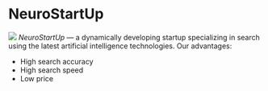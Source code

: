 # NeuroStartUp
![](https://netology-code.github.io/git-homeworks/introduction/assets/logo.png)
*NeuroStartUp* — a dynamically developing startup specializing in search using the latest artificial intelligence technologies.
Our advantages:
* High search accuracy
* High search speed
* Low price



